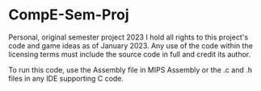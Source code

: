 # CompE-Sem-Proj
Personal, original semester project 2023
I hold all rights to this project's code and game ideas as of January 2023. Any use of the code within the licensing terms must include the source code in full and credit its author.

To run this code, use the Assembly file in MIPS Assembly or the .c and .h files in any IDE supporting C code.
